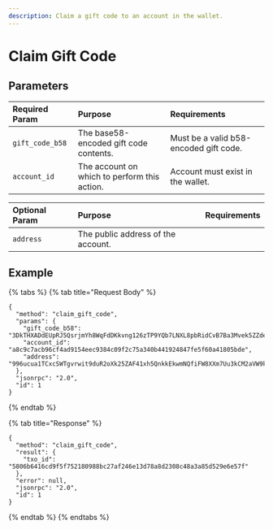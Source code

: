 ```yaml
---
description: Claim a gift code to an account in the wallet.
---
```


# Claim Gift Code

## Parameters

| Required Param | Purpose | Requirements |
| :--- | :--- | :--- |
| `gift_code_b58` | The base58-encoded gift code contents. | Must be a valid b58-encoded gift code. |
| `account_id` | The account on which to perform this action. | Account must exist in the wallet. |

| Optional Param | Purpose | Requirements |
| :--- | :--- | :--- |
| `address` | The public address of the account. | |

## Example

{% tabs %}
{% tab title="Request Body" %}
```text
{
  "method": "claim_gift_code",
  "params": {
    "gift_code_b58": "3DkTHXADdEUpRJ5QsrjmYh8WqFdDKkvng126zTP9YQb7LNXL8pbRidCvB7Ba3Mvek5ZZdev8EXNPrJBpGdtvfjk3hew1phmjdkf5mp35mbyvhB8UjRqoJJqDRswLrmKQL",
    "account_id": "a8c9c7acb96cf4ad9154eec9384c09f2c75a340b441924847fe5f60a41805bde",
    "address": "996ucua1TCxcSWTgvrwit9duR2oXk25ZAF41xh5QnkkEkwmNQfiFW8XXm7Uu3kCM2aVW9krJRtCWA9ZeMCYiLnNvajfB6hbLzvYF4HJD6ak"
  },
  "jsonrpc": "2.0",
  "id": 1
}
```
{% endtab %}

{% tab title="Response" %}
```text
{
  "method": "claim_gift_code",
  "result": {
    "txo_id": "5806b6416cd9f5f752180988bc27af246e13d78a8d2308c48a3a85d529e6e57f"
  },
  "error": null,
  "jsonrpc": "2.0",
  "id": 1
}
```
{% endtab %}
{% endtabs %}

